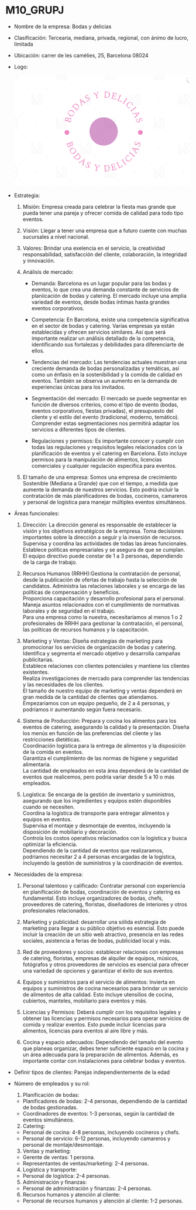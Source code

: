 # M10_GRUPJ
- Nombre de la empresa: Bodas y delicias

- Clasificación: Tercearia, mediana, privada, regional, con ánimo de lucro, limitada

- Ubicación: carrer de les camèlies, 25, Barcelona 08024

- Logo:

    ![Logo](2.png)

- Estrategia:

    1. Misión: Empresa creada para celebrar la fiesta mas grande que pueda tener una pareja y ofrecer comida de calidad para todo tipo eventos.
    
    2. Visión: Llegar a tener una empresa que a futuro cuente con muchas sucursales a nivel nacional.

    3. Valores: Brindar una exelencia en el servicio, la creatividad responsabilidad, satisfacción del cliente, colaboración, la integridad y innovación.  

    4. Análisis de mercado: 

        - Demanda: Barcelona es un lugar popular para las bodas y eventos, lo que crea una demanda constante de servicios de planiicación de bodas y catering. El mercado incluye una amplia variedad de eventos, desde bodas íntimas hasta grandes eventos corporativos.

        - Competencia: En Barcelona, existe una competencia significativa en el sector de bodas y catering. Varias empresas ya están establecidas y ofrecen servicios similares. Así que será importante realizar un análisis detallado de la competencia, identificando sus fortalezas y debilidades para diferenciarte de ellos.
        
        - Tendencias del mercado: Las tendencias actuales muestran una creciente demanda de bodas personalizadas y temáticas, así como un énfasis en la sostenibilidad y la comida de calidad en eventos. También se observa un aumento en la demanda de experiencias únicas para los invitados.

        - Segmentación del mercado: El mercado se puede segmentar en función de diversos criterios, como el tipo de evento (bodas, eventos corporativos, fiestas privadas), el presupuesto del cliente y el estilo del evento (tradicional, moderno, temático). Comprender estas segmentaciones nos permitirá adaptar los servicios a diferentes tipos de clientes.

        - Regulaciones y permisos: Es importante conocer y cumplir con todas las regulaciones y requisitos legales relacionados con la planificación de eventos y el catering en Barcelona. Esto incluye permisos para la manipulación de alimentos, licencias comerciales y cualquier regulación específica para eventos.


    5. El tamaño de una empresa: Somos una empresa de crecimiento Sostenible (Mediana a Grande) que con el tiempo, a medida que aumente la demanda de nuestros servicios. Esto podría incluir la contratación de más planificadores de bodas, cocineros, camareros y personal de logística para manejar múltiples eventos simultáneos.

- Áreas funcionales: 

    1. Dirección: La dirección general es responsable de establecer la visión y los objetivos estratégicos de la empresa.
    Toma decisiones importantes sobre la dirección a seguir y la inversión de recursos.                    
    Supervisa y coordina las actividades de todas las áreas funcionales.
    Establece políticas empresariales y se asegura de que se cumplan.                                     
    El equipo directivo puede constar de 1 a 3 personas, dependiendo de la carga de trabajo.


    2. Recursos Humanos (RRHH):Gestiona la contratación de personal, desde la publicación de ofertas de trabajo hasta la selección de candidatos.
    Administra las relaciones laborales y se encarga de las políticas de compensación y beneficios.                    
    Proporciona capacitación y desarrollo profesional para el personal.
    Maneja asuntos relacionados con el cumplimiento de normativas laborales y de seguridad en el trabajo.          
    Para una empresa como la nuestra, necesitaríamos al menos 1 o 2 profesionales de RRHH para gestionar la contratación, el personal, las políticas de recursos humanos y la capacitación.


    3. Marketing y Ventas: Diseña estrategias de marketing para promocionar los servicios de organización de bodas y catering.
    Identifica y segmenta el mercado objetivo y desarrolla campañas publicitarias.                                
    Establece relaciones con clientes potenciales y mantiene los clientes existentes.                                         
    Realiza investigaciones de mercado para comprender las tendencias y las necesidades de los clientes.                                         
    El tamaño de nuestro equipo de marketing y ventas dependerá en gran medida de la cantidad de clientes que atiendamos. Empezariamos con un equipo pequeño, de 2 a 4 personas, y podríamos ir aumentando según fuera necesario.


    4. Sistema de Producción: Prepara y cocina los alimentos para los eventos de catering, asegurando la calidad y la presentación.
    Diseña los menús en función de las preferencias del cliente y las restricciones dietéticas.                      
    Coordinación logística para la entrega de alimentos y la disposición de la comida en eventos.                     
    Garantiza el cumplimiento de las normas de higiene y seguridad alimentaria.                           
    La cantidad de empleados en esta área dependerá de la cantidad de eventos que realicemos, pero podría variar desde 5 a 10 o más empleados.

    5. Logística: Se encarga de la gestión de inventario y suministros, asegurando que los ingredientes y equipos estén disponibles cuando se necesiten.                         
    Coordina la logística de transporte para entregar alimentos y equipos en eventos.                           
    Supervisa el montaje y desmontaje de eventos, incluyendo la disposición de mobiliario y decoración.                     
    Controla los costos operativos relacionados con la logística y busca optimizar la eficiencia.                                      
    Dependiendo de la cantidad de eventos que realizaramos, podríamos necesitar 2 a 4 personas encargadas de la logística, incluyendo la gestión de suministros y la coordinación de eventos.



- Necesidades de la empresa:

    1. Personal talentoso y calificado: Contratar personal con experiencia en planificación de bodas, coordinación de eventos y catering es fundamental. Esto incluye organizadores de bodas, chefs, proveedores de catering, floristas, diseñadores de interiores y otros profesionales relacionados.

    2. Marketing y publicidad: desarrollar una sólida estrategia de marketing para llegar a su público objetivo es esencial. Esto puede incluir la creación de un sitio web atractivo, presencia en las redes sociales, asistencia a ferias de bodas, publicidad local y más.

    3. Red de proveedores y socios: establecer relaciones con empresas de catering, floristas, empresas de alquiler de equipos, músicos, fotógrafos y otros proveedores de servicios es esencial para ofrecer una variedad de opciones y garantizar el éxito de sus eventos.

    4. Equipos y suministros para el servicio de alimentos: Invierta en equipos y suministros de cocina necesarios para brindar un servicio de alimentos de alta calidad. Esto incluye utensilios de cocina, cubiertos, manteles, mobiliario para eventos y más.

    5. Licencias y Permisos: Deberá cumplir con los requisitos legales y obtener las licencias y permisos necesarios para operar servicios de comida y realizar eventos. Esto puede incluir licencias para alimentos, licencias para eventos al aire libre y más.

    6. Cocina y espacio adecuados: Dependiendo del tamaño del evento que planeas organizar, debes tener suficiente espacio en la cocina y un área adecuada para la preparación de alimentos. Además, es importante contar con instalaciones para celebrar bodas y eventos.


- Definir tipos de clientes: Parejas independientemente de la edad

- Número de empleados y su rol: 


    1. Planificación de bodas:
    - Planificadores de bodas: 2-4 personas, dependiendo de la cantidad de bodas gestionadas.
    - Coordinadores de eventos: 1-3 personas, según la cantidad de eventos simultáneos.

    2. Catering:
    - Personal de cocina: 4-8 personas, incluyendo cocineros y chefs.
    - Personal de servicio: 6-12 personas, incluyendo camareros y personal de montaje/desmontaje.

    3. Ventas y marketing:
    - Gerente de ventas: 1 persona.
    - Representantes de ventas/marketing: 2-4 personas.

    4. Logística y transporte:
    - Personal de logística: 2-4 personas.

    5. Administración y finanzas:
    - Personal de administración y finanzas: 2-4 personas.

    6. Recursos humanos y atención al cliente:
    - Personal de recursos humanos y atención al cliente: 1-2 personas.
 

